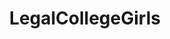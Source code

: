 ---
title: LegalCollegeGirls
crosslinks:
- livven
- botwatch
- Amateur
- MassdropBot
- BustyPetite
- BustyNaturalPornstars
- bikinis
- cleavage
- PetiteGoneWild
- TinyTits
- assinthong
- me_irl
- SophieMudd
- OnOff
- nsfw
- TheHangingBoobs
- MilaAzul
- suicidegirls
- GoneMild
- ErinAshford
---